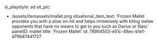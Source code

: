si_playstyle: ad
sit_pic:
  - /assets/itemassets/mallet.png
situational_item_text: 'Frozen Mallet provides you with a slow on-hit and helps immensely with kiting melee opponents that have no means to get to you such as Darius or Illaoi.'
panelID: mallet
title: 'Frozen Mallet'
id: 7890d503-e51c-48ec-b1e1-d76b87441727

